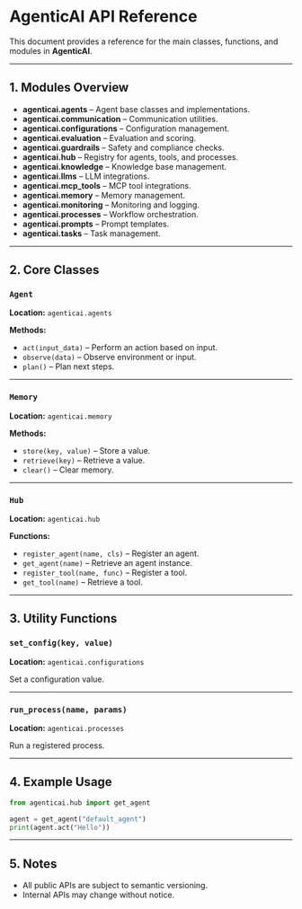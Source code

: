 # AgenticAI API Reference

This document provides a reference for the main classes, functions, and modules in **AgenticAI**.

---

## 1. Modules Overview

- **agenticai.agents** – Agent base classes and implementations.
- **agenticai.communication** – Communication utilities.
- **agenticai.configurations** – Configuration management.
- **agenticai.evaluation** – Evaluation and scoring.
- **agenticai.guardrails** – Safety and compliance checks.
- **agenticai.hub** – Registry for agents, tools, and processes.
- **agenticai.knowledge** – Knowledge base management.
- **agenticai.llms** – LLM integrations.
- **agenticai.mcp_tools** – MCP tool integrations.
- **agenticai.memory** – Memory management.
- **agenticai.monitoring** – Monitoring and logging.
- **agenticai.processes** – Workflow orchestration.
- **agenticai.prompts** – Prompt templates.
- **agenticai.tasks** – Task management.

---

## 2. Core Classes

### `Agent`
**Location:** `agenticai.agents`

**Methods:**
- `act(input_data)` – Perform an action based on input.
- `observe(data)` – Observe environment or input.
- `plan()` – Plan next steps.

---

### `Memory`
**Location:** `agenticai.memory`

**Methods:**
- `store(key, value)` – Store a value.
- `retrieve(key)` – Retrieve a value.
- `clear()` – Clear memory.

---

### `Hub`
**Location:** `agenticai.hub`

**Functions:**
- `register_agent(name, cls)` – Register an agent.
- `get_agent(name)` – Retrieve an agent instance.
- `register_tool(name, func)` – Register a tool.
- `get_tool(name)` – Retrieve a tool.

---

## 3. Utility Functions

### `set_config(key, value)`
**Location:** `agenticai.configurations`

Set a configuration value.

---

### `run_process(name, params)`
**Location:** `agenticai.processes`

Run a registered process.

---

## 4. Example Usage

```python
from agenticai.hub import get_agent

agent = get_agent("default_agent")
print(agent.act("Hello"))
```

---

## 5. Notes

- All public APIs are subject to semantic versioning.
- Internal APIs may change without notice.
